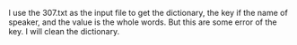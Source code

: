 
I use the 307.txt as the input file to get the dictionary, the key if the name of speaker, and the value is the whole words. But this are some error of the key. I will clean the dictionary.
